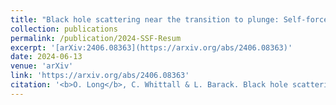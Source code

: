 ```yaml
---
title: "Black hole scattering near the transition to plunge: Self-force and resummation of post-Minkowskian theory"
collection: publications
permalink: /publication/2024-SSF-Resum
excerpt: '[arXiv:2406.08363](https://arxiv.org/abs/2406.08363)'
date: 2024-06-13
venue: 'arXiv'
link: 'https://arxiv.org/abs/2406.08363'
citation: '<b>O. Long</b>, C. Whittall & L. Barack. Black hole scattering near the transition to plunge: Self-force and resummation of post-Minkowskian theory. <em>arXiv:2406.08363</em>.'
---
```

